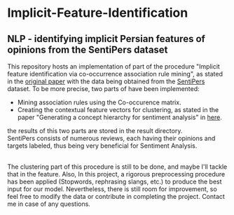 # Implicit-Feature-Identification
## NLP - identifying implicit Persian features of opinions from the SentiPers dataset

This repository hosts an implementation of part of the procedure "Implicit feature identification via co-occurrence association rule mining", as stated in the [original paper](https://link.springer.com/chapter/10.1007/978-3-642-19400-9_31) with the data being obtained from the [SentiPers](https://github.com/phosseini/SentiPers) dataset. To be more precise, two parts of have been implemented:
- Mining association rules using the Co-occurence matrix.
- Creating the contextual feature vectors for clustering, as stated in the paper "Generating a concept hierarchy for sentiment analysis" in [here](https://ieeexplore.ieee.org/abstract/document/4811294/).
</ul>the results of this two parts are stored in the result directory.
<br/>SentiPers consists of numerous reviews, each having their opinions and targets labeled, thus being very beneficial for Sentiment Analysis.


<br/>The clustering part of this procedure is still to be done, and maybe I'll tackle that in the feature. Also, In this project, a rigorous preprocessing procedure has been applied (Stopwords, rephrasing slangs, etc.) to produce the best input for our model. Nevertheless, there is still room for improvement, so feel free to modify the data or contribute in completing the project. Contact me in case of any questions.

